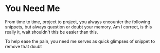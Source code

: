 # You Need Me

From time to time, project to project, you always encounter the following snippets, but always question or doubt your memory, Am I correct, is this really it, wait shouldn't this be easier than this. 

To help ease the pain, you need me serves as quick glimpses of snippet to remove that doubt